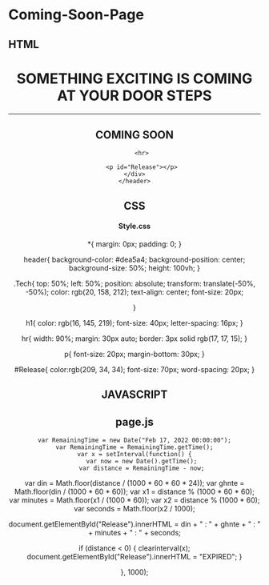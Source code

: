 # Coming-Soon-Page

## HTML

<!DOCTYPE HTML>
<html>
    <head>
        <title>Coming Soon</title>
        <link href="style.css" rel="stylesheet" type="text/css">
      </head>
    
<body>
    <header>
	<div class="Tech">
	    <h1> SOMETHING EXCITING IS COMING AT YOUR DOOR STEPS </h1>
        <hr>
	    <h2>COMING  SOON</h2>
		
		<hr>
		
		<p id="Release"></p>
    </div>
    </header>
</body>
</html>

## CSS
#### Style.css

*{
    margin: 0px;
    padding: 0;
}
  
header{
    background-color: #dea5a4;
    background-position: center;
    background-size: 50%;
    height: 100vh;
}
  
.Tech{
    top: 50%;
    left: 50%;
    position: absolute;
    transform: translate(-50%, -50%);
    color: rgb(20, 158, 212);
    text-align: center;
    font-size: 20px;
    
}
  
h1{
    color: rgb(16, 145, 219); 
    font-size: 40px;
    letter-spacing: 16px;
}
  
hr{
    width: 90%;
    margin: 30px auto;
    border: 3px solid rgb(17, 17, 15);
}
  
p{
    font-size: 20px;
    margin-bottom: 30px;
}
  
#Release{
    color:rgb(209, 34, 34);
    font-size: 70px;
    word-spacing: 20px;
}

## JAVASCRIPT
## page.js

    var RemainingTime = new Date("Feb 17, 2022 00:00:00");
    var RemainingTime = RemainingTime.getTime();
    var x = setInterval(function() {
        var now = new Date().getTime();
        var distance = RemainingTime - now;
      
var din = Math.floor(distance / (1000 * 60 * 60 * 24));
var ghnte = Math.floor(din / (1000 * 60 * 60));
var x1 = distance % (1000 * 60 * 60);
var minutes = Math.floor(x1 / (1000 * 60));
var x2 = distance % (1000 * 60);
var seconds = Math.floor(x2 / 1000);

  document.getElementById("Release").innerHTML = din + " : " + ghnte + " : " + minutes + " : " + seconds;

  if (distance < 0) {
      clearinterval(x);
      document.getElementById("Release").innerHTML = "EXPIRED";
    }
    
}, 1000);
